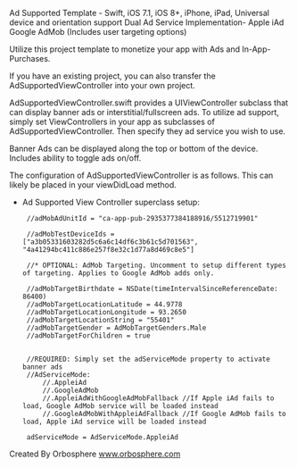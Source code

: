 Ad Supported Template - Swift, iOS 7.1, iOS 8+, iPhone, iPad, Universal device and orientation support
Dual Ad Service Implementation- 
Apple iAd
Google AdMob (Includes user targeting options)

Utilize this project template to monetize your app with Ads and In-App-Purchases. 

If you have an existing project, you can also transfer the AdSupportedViewController into your own project. 

AdSupportedViewController.swift provides a UIViewController subclass that can display banner ads or interstitial/fullscreen ads. 
To utilize ad support, simply set ViewControllers in your app as subclasses of AdSupportedViewController. Then specify they ad service you wish to use. 

Banner Ads can be displayed along the top or bottom of the device. Includes ability to toggle ads on/off.

The configuration of AdSupportedViewController is as follows. This can likely be placed in your viewDidLoad method. 

 * Ad Supported View Controller superclass setup: 
 
        //adMobAdUnitId = "ca-app-pub-2935377384188916/5512719901"
 
        //adMobTestDeviceIds = ["a3b05331603282d5c6a6c14df6c3b61c5d701563", "4a41294bc411c886e257f8e32c1d77a8d469c8e5"]
        
        //* OPTIONAL: AdMob Targeting. Uncomment to setup different types of targeting. Applies to Google AdMob adds only.
        
        //adMobTargetBirthdate = NSDate(timeIntervalSinceReferenceDate: 86400)
        //adMobTargetLocationLatitude = 44.9778
        //adMobTargetLocationLongitude = 93.2650
        //adMobTargetLocationString = "55401"
        //adMobTargetGender = AdMobTargetGenders.Male
        //adMobTargetForChildren = true
        

        //REQUIRED: Simply set the adServiceMode property to activate banner ads
        //AdServiceMode:
            //.AppleiAd
            //.GoogleAdMob
            //.AppleiAdWithGoogleAdMobFallback //If Apple iAd fails to load, Google AdMob service will be loaded instead
            //.GoogleAdMobWithAppleiAdFallback //If Google AdMob fails to load, Apple iAd service will be loaded instead
        
        adServiceMode = AdServiceMode.AppleiAd


Created By Orbosphere
www.orbosphere.com

